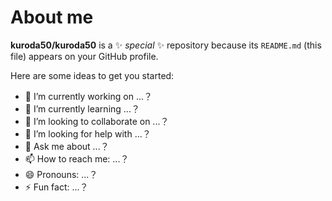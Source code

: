 # About me


**kuroda50/kuroda50** is a ✨ _special_ ✨ repository because its `README.md` (this file) appears on your GitHub profile.

Here are some ideas to get you started:

- 🔭 I’m currently working on ...？
- 🌱 I’m currently learning ...？
- 👯 I’m looking to collaborate on ...？
- 🤔 I’m looking for help with ...？
- 💬 Ask me about ...？
- 📫 How to reach me: ...？
- 😄 Pronouns: ...？
- ⚡ Fun fact: ...？

